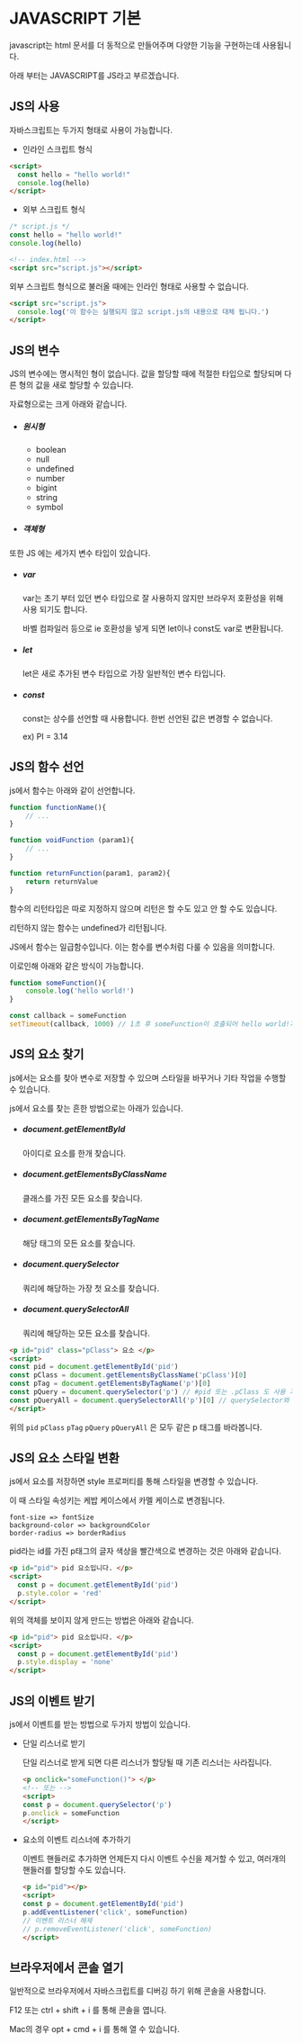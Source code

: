 # JAVASCRIPT 기본

javascript는 html 문서를 더 동적으로 만들어주며 다양한 기능을 구현하는데 사용됩니다.

아래 부터는 JAVASCRIPT를 JS라고 부르겠습니다.



## JS의 사용

자바스크립트는 두가지 형태로 사용이 가능합니다.

- 인라인 스크립트 형식

```html
<script>
  const hello = "hello world!"
  console.log(hello)
</script>
```



- 외부 스크립트 형식

```js
/* script.js */
const hello = "hello world!"
console.log(hello)
```

```html
<!-- index.html -->
<script src="script.js"></script>
```



외부 스크립트 형식으로 불러올 때에는 인라인 형태로 사용할 수 없습니다.

```html
<script src="script.js">
  console.log('이 함수는 실행되지 않고 script.js의 내용으로 대체 됩니다.')
</script>
```





## JS의 변수

JS의 변수에는 명시적인 형이 없습니다. 값을 할당할 때에 적절한 타입으로 할당되며 다른 형의 값을 새로 할당할 수 있습니다.

자료형으로는 크게 아래와 같습니다.

- ##### 원시형

  - boolean
  - null
  - undefined
  - number
  - bigint
  - string
  - symbol

- ##### 객체형



또한 JS 에는 세가지 변수 타입이 있습니다.

- ##### var

  var는 초기 부터 있던 변수 타입으로 잘 사용하지 않지만 브라우저 호환성을 위해 사용 되기도 합니다.

  바벨 컴파일러 등으로 ie 호환성을 넣게 되면 let이나 const도 var로 변환됩니다.

- ##### let

  let은 새로 추가된 변수 타입으로 가장 일반적인 변수 타입니다.

- ##### const

  const는 상수를 선언할 때 사용합니다. 한번 선언된 값은 변경할 수 없습니다.

  ex) PI = 3.14



## JS의 함수 선언

js에서 함수는 아래와 같이 선언합니다.

```js
function functionName(){
    // ...
}

function voidFunction (param1){
    // ...
}

function returnFunction(param1, param2){
    return returnValue
}
```

함수의 리턴타입은 따로 지정하지 않으며 리턴은 할 수도 있고 안 할 수도 있습니다.

리턴하지 않는 함수는 undefined가 리턴됩니다.



JS에서 함수는 일급함수입니다. 이는 함수를 변수처럼 다룰 수 있음을 의미합니다.

이로인해 아래와 같은 방식이 가능합니다.

```js
function someFunction(){
    console.log('hello world!')
}

const callback = someFunction
setTimeout(callback, 1000) // 1초 후 someFunction이 호출되어 hello world!가 출력됩니다.
```





## JS의 요소 찾기

js에서는 요소를 찾아 변수로 저장할 수 있으며 스타일을 바꾸거나 기타 작업을 수행할 수 있습니다.

js에서 요소를 찾는 흔한 방법으로는 아래가 있습니다.



- ##### document.getElementById

  아이디로 요소를 한개 찾습니다.

- ##### document.getElementsByClassName

  클래스를 가진 모든 요소를 찾습니다.

- ##### document.getElementsByTagName

  해당 태그의 모든 요소를 찾습니다.

- ##### document.querySelector

  쿼리에 해당하는 가장 첫 요소를 찾습니다.

- ##### document.querySelectorAll

  쿼리에 해당하는 모든 요소를 찾습니다.



```html
<p id="pid" class="pClass"> 요소 </p>
<script>
const pid = document.getElementById('pid')
const pClass = document.getElementsByClassName('pClass')[0]
const pTag = document.getElementsByTagName('p')[0]
const pQuery = document.querySelector('p') // #pid 또는 .pClass 도 사용 가능
const pQueryAll = document.querySelectorAll('p')[0] // querySelector와 동일
</script>
```

위의 `pid` `pClass` `pTag` `pQuery` `pQueryAll` 은 모두 같은 p 태그를 바라봅니다.



## JS의 요소 스타일 변환

js에서 요소를 저장하면 style 프로퍼티를 통해 스타일을 변경할 수 있습니다.

이 때 스타일 속성키는 케밥 케이스에서 카멜 케이스로 변경됩니다. 

```text
font-size => fontSize
background-color => backgroundColor
border-radius => borderRadius
```



pid라는 id를 가진 p태그의 글자 색상을 빨간색으로 변경하는 것은 아래와 같습니다.

```html
<p id="pid"> pid 요소입니다. </p>
<script>
  const p = document.getElementById('pid')
  p.style.color = 'red'
</script>
```



위의 객체를 보이지 않게 만드는 방법은 아래와 같습니다.

```html
<p id="pid"> pid 요소입니다. </p>
<script>
  const p = document.getElementById('pid')
  p.style.display = 'none'
</script>
```





## JS의 이벤트 받기

js에서 이벤트를 받는 방법으로 두가지 방법이 있습니다.

- 단일 리스너로 받기

  단일 리스너로 받게 되면 다른 리스너가 할당될 때 기존 리스너는 사라집니다.

  ```html
  <p onclick="someFunction()"> </p>
  <!-- 또는 -->
  <script>
  const p = document.querySelector('p')
  p.onclick = someFunction
  </script>
  ```

  

- 요소의 이벤트 리스너에 추가하기

  이벤트 핸들러로 추가하면 언제든지 다시 이벤트 수신을 제거할 수 있고, 여러개의 핸들러를 할당할 수도 있습니다.

  ```html
  <p id="pid"></p>
  <script>
  const p = document.getElementById('pid')
  p.addEventListener('click', someFunction)
  // 이벤트 리스너 해제
  // p.removeEventListener('click', someFunction)
  </script>
  ```

  

## 브라우저에서 콘솔 열기

일반적으로 브라우저에서 자바스크립트를 디버깅 하기 위해 콘솔을 사용합니다.

F12 또는 ctrl + shift + i 를 통해 콘솔을 엽니다.

Mac의 경우 opt + cmd + i 를 통해 열 수 있습니다.
